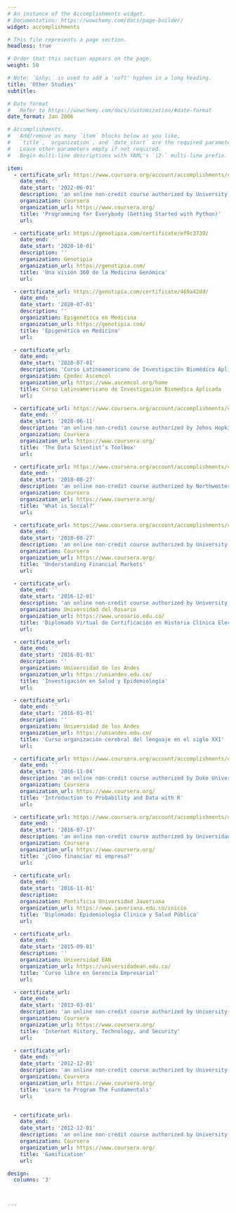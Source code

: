 ```yaml
---
# An instance of the Accomplishments widget.
# Documentation: https://wowchemy.com/docs/page-builder/
widget: accomplishments

# This file represents a page section.
headless: true

# Order that this section appears on the page.
weight: 50

# Note: `&shy;` is used to add a 'soft' hyphen in a long heading.
title: 'Other Studies'
subtitle:

# Date format
#   Refer to https://wowchemy.com/docs/customization/#date-format
date_format: Jan 2006

# Accomplishments.
#   Add/remove as many `item` blocks below as you like.
#   `title`, `organization`, and `date_start` are the required parameters.
#   Leave other parameters empty if not required.
#   Begin multi-line descriptions with YAML's `|2-` multi-line prefix.

item:
  - certificate_url: https://www.coursera.org/account/accomplishments/certificate/UPHWHHLKUR4M
    date_end: ''
    date_start: '2022-06-01'
    description: 'an online non-credit course authorized by University of Michigan and offered through Coursera'
    organization: Coursera
    organization_url: https://www.coursera.org/
    title: 'Programming for Everybody (Getting Started with Python)'
    url:

  - certificate_url: https://genotipia.com/certificate/ef9c3739/ 
    date_end: ''
    date_start: '2020-10-01'
    description: ''
    organization: Genotipia
    organization_url: https://genotipia.com/
    title: 'Una visión 360 de la Medicina Genómica'
    url:

  - certificate_url: https://genotipia.com/certificate/469a42dd/
    date_end: ''
    date_start: '2020-07-01'
    description: ''
    organization: Epigenética en Medicina
    organization_url: https://genotipia.com/
    title: 'Epigenética en Medicina'
    url:

  - certificate_url:
    date_end: ''
    date_start: '2020-07-01'
    description: 'Curso Latinoamericano de Investigación Biomédica Aplicada'
    organization: Cpedec Ascemcol
    organization_url: https://www.ascemcol.org/home
    title: Curso Latinoamericano de Investigación Biomédica Aplicada
    url:

  - certificate_url: https://www.coursera.org/account/accomplishments/certificate/Y22ETPVESZ6G
    date_end: ''
    date_start: '2020-06-11'
    description: 'an online non-credit course authorized by Johns Hopkins University and offered through Coursera'
    organization: Coursera
    organization_url: https://www.coursera.org/
    title: 'The Data Scientist’s Toolbox'
    url:

  - certificate_url: https://www.coursera.org/account/accomplishments/certificate/FXXCE7TDUZEH
    date_end: ''
    date_start: '2018-08-27'
    description: 'an online non-credit course authorized by Northwestern University and offered through Coursera'
    organization: Coursera
    organization_url: https://www.coursera.org/
    title: 'What is Social?'
    url:

  - certificate_url: https://www.coursera.org/account/accomplishments/certificate/MLSZP6K5CR2Z
    date_end: ''
    date_start: '2018-08-27'
    description: 'an online non-credit course authorized by University of Geneva and offered through Coursera'
    organization: Coursera
    organization_url: https://www.coursera.org/
    title: 'Understanding Financial Markets'
    url:

  - certificate_url:
    date_end: ''
    date_start: '2016-12-01'
    description: 'an online non-credit course authorized by University of Toronto and offered through Coursera'
    organization: Universidad del Rosario
    organization_url: https://www.urosario.edu.co/
    title: 'Diplomado Virtual de Certificación en Historia Clínica Electrónica e Interoperabilidad en Salud'
    url:

  - certificate_url:
    date_end: ''
    date_start: '2016-01-01'
    description: ''
    organization: Universidad de los Andes
    organization_url: https://uniandes.edu.co/
    title: 'Investigación en Salud y Epidemiología'
    url:

  - certificate_url:
    date_end: ''
    date_start: '2016-01-01'
    description: ''
    organization: Universidad de los Andes
    organization_url: https://uniandes.edu.co/
    title: 'Curso organización cerebral del lenguaje en el siglo XXI'
    url:

  - certificate_url: https://www.coursera.org/account/accomplishments/certificate/JCV5ABVPVMSUm
    date_end: ''
    date_start: '2016-11-04'
    description: 'an online non-credit course authorized by Duke University and offered through Coursera'
    organization: Coursera
    organization_url: https://www.coursera.org/
    title: 'Introduction to Probability and Data with R'
    url:

  - certificate_url: https://www.coursera.org/account/accomplishments/certificate/GP2KM4SKVC9J
    date_end: ''
    date_start: '2016-07-17'
    description: 'an online non-credit course authorized by Universidad de los Andes and offered through Coursera'
    organization: Coursera
    organization_url: https://www.coursera.org/
    title: '¿Cómo financiar mi empresa?'
    url:

  - certificate_url:
    date_end: ''
    date_start: '2016-11-01'
    description: 
    organization: Pontificia Universidad Javeriana 
    organization_url: https://www.javeriana.edu.co/inicio
    title: 'Diplomado: Epidemiología Clínica y Salud Pública'
    url:

  - certificate_url:
    date_end: ''
    date_start: '2015-09-01'
    description: ''
    organization: Universidad EAN
    organization_url: https://universidadean.edu.co/
    title: 'Curso libre en Gerencia Empresarial'
    url:

  - certificate_url:
    date_end: ''
    date_start: '2013-03-01'
    description: 'an online non-credit course authorized by University of Michigan and offered through Coursera'
    organization: Coursera
    organization_url: https://www.coursera.org/
    title: 'Internet History, Technology, and Security'
    url:

  - certificate_url:
    date_end: ''
    date_start: '2012-12-01'
    description: 'an online non-credit course authorized by University of Toronto and offered through Coursera'
    organization: Coursera
    organization_url: https://www.coursera.org/
    title: 'Learn to Program The Fundamentals'
    url:


  - certificate_url:
    date_end: ''
    date_start: '2012-12-01'
    description: 'an online non-credit course authorized by University of Pennsylvania and offered through Coursera'
    organization: Coursera
    organization_url: https://www.coursera.org/
    title: 'Gamification'
    url:

design:
  columns: '3'



---
```

